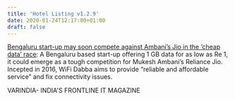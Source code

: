 ```yaml
---
title: 'Hotel Listing v1.2.9'
date: 2020-01-24T12:17:00+01:00
draft: false
---
```


[Bengaluru start-up may soon compete against Ambani’s Jio in the ‘cheap data’ race](https://varindia.com/news/bengaluru-startup-may-soon-compete-against-ambanis-jio-in-the-cheap-data-race#.XirTVsHYZfk.blogger): A Bengaluru based start-up offering 1 GB data for as low as Re 1, it could emerge as a tough competition for Mukesh Ambani’s Reliance Jio. Incepted in 2016, WiFi Dabba aims to provide “reliable and affordable service” and fix connectivity issues.  
  
VARINDIA- INDIA'S FRONTLINE IT MAGAZINE